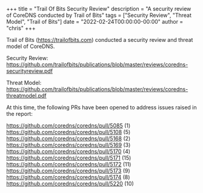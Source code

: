 +++
title = "Trail Of Bits Security Review"
description = "A security review of CoreDNS conducted by Trail of Bits"
tags = ["Security Review", "Threat Model", "Trail of Bits"]
date = "2022-02-24T00:00:00-00:00"
author = "chris"
+++

Trail of Bits (https://trailofbits.com) conducted a security review and threat model of CoreDNS.

Security Review: https://github.com/trailofbits/publications/blob/master/reviews/coredns-securityreview.pdf

Threat Model: https://github.com/trailofbits/publications/blob/master/reviews/coredns-threatmodel.pdf

At this time, the following PRs have been opened to address issues raised in the report: 

https://github.com/coredns/coredns/pull/5085 (1)
https://github.com/coredns/coredns/pull/5108 (5)
https://github.com/coredns/coredns/pull/5168 (2)
https://github.com/coredns/coredns/pull/5169 (3)
https://github.com/coredns/coredns/pull/5170 (4)
https://github.com/coredns/coredns/pull/5171 (15)
https://github.com/coredns/coredns/pull/5172 (11)
https://github.com/coredns/coredns/pull/5173 (9)
https://github.com/coredns/coredns/pull/5174 (8)
https://github.com/coredns/coredns/pull/5220 (10)
